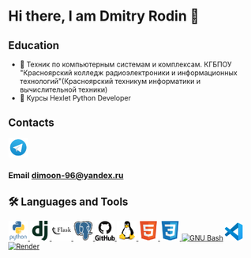 # Hi there, I am Dmitry Rodin 👋


## Education
  - :round_pushpin: Техник по компьютерным системам и комплексам. КГБПОУ "Красноярский колледж радиоэлектроники и информационных технологий"(Красноярский техникум информатики и вычислительной техники)
  - :round_pushpin: Курсы Hexlet Python Developer

## Сontacts
<a href="https://t.me/Dmitry_1996_r" target="_blank"> <img src="https://github.com/Dmitry996/Dmitry996/blob/main/icons/tg.png" alt="tg" width="40" height="40"/> </a>

### Email [dimoon-96@yandex.ru](mailto:dimoon-96@yandex.ru)

## :hammer_and_wrench: Languages and Tools
<p align="left">
<a href="https://www.python.org" target="_blank"> <img src="https://github.com/Dmitry996/Dmitry996/blob/main/icons/python-original-wordmark.svg" alt="python" width="40" height="40"/> </a>
<a href="https://www.djangoproject.com/" target="_blank"> <img src="https://github.com/Dmitry996/Dmitry996/blob/main/icons/django-plain.svg" alt="django" width="40" height="40"/> </a>
<a href="https://flask.palletsprojects.com/en/3.0.x/" target="_blank"> <img src="https://github.com/Dmitry996/Dmitry996/blob/main/icons/flask-original-wordmark.svg" alt="flask" width="40" height="40"/> </a>
<a href="https://www.postgresql.org/" target="_blank"> <img src="https://github.com/Dmitry996/Dmitry996/blob/main/icons/postgresql-original.svg" alt="postgresql" width="40" height="40"/> </a>
<a href="https://github.com/" target="_blank"> <img src="https://github.com/Dmitry996/Dmitry996/blob/main/icons/github-original-wordmark.svg" alt="githab" width="40" height="40"/> </a>
<a href="https://www.linux.org/" target="_blank"> <img src="https://github.com/Dmitry996/Dmitry996/blob/main/icons/linux-original.svg" alt="linux" width="40" height="40"/> </a>
<a href="https://www.w3schools.com/html/default.asp" target="_blank"> <img src="https://github.com/Dmitry996/Dmitry996/blob/main/icons/html5-original.svg" alt="html5" width="40" height="40"/> </a>
<a href="https://www.w3schools.com/css/default.asp" target="_blank"> <img src="https://github.com/Dmitry996/Dmitry996/blob/main/icons/css3-original.svg" alt=" css3" width="40" height="40"/> </a>
<a href="https://www.gnu.org/software/bash/" target="_blank" rel="noreferrer"><img src="https://raw.githubusercontent.com/danielcranney/readme-generator/main/public/icons/skills/gnubash.svg" width="36" height="36" alt="GNU Bash" /></a>
<a href="https://code.visualstudio.com/" target="_blank" rel="noreferrer"><img src="https://github.com/Dmitry996/Dmitry996/blob/main/icons/vscode-original.svg" width="36" height="36" alt="VS Code" /></a>
<a href="https://render.com/" target="_blank" rel="noreferrer"><img src="https://raw.githubusercontent.com/danielcranney/readme-generator/main/public/icons/skills/render-colored.svg" width="36" height="36" alt="Render" /></a>
</p>